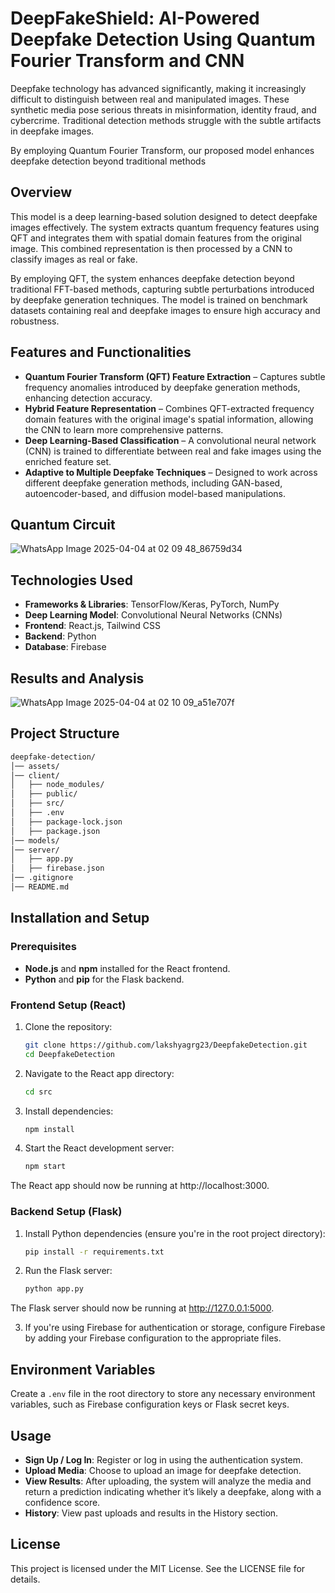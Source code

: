 # DeepFakeShield: AI-Powered Deepfake Detection Using Quantum Fourier Transform and CNN

Deepfake technology has advanced significantly, making it increasingly difficult to distinguish between real and manipulated images. These synthetic media pose serious threats in misinformation, identity fraud, and cybercrime. Traditional detection methods struggle with the subtle artifacts in deepfake images.

By employing Quantum Fourier Transform, our proposed model enhances deepfake detection beyond traditional methods

## Overview
This model is a deep learning-based solution designed to detect deepfake images effectively. The system extracts quantum frequency features using QFT and integrates them with spatial domain features from the original image. This combined representation is then processed by a CNN to classify images as real or fake.

By employing QFT, the system enhances deepfake detection beyond traditional FFT-based methods, capturing subtle perturbations introduced by deepfake generation techniques. The model is trained on benchmark datasets containing real and deepfake images to ensure high accuracy and robustness.

## Features and Functionalities
- **Quantum Fourier Transform (QFT) Feature Extraction** – Captures subtle frequency anomalies introduced by deepfake generation methods, enhancing detection accuracy.
- **Hybrid Feature Representation** – Combines QFT-extracted frequency domain features with the original image's spatial information, allowing the CNN to learn more comprehensive patterns.
- **Deep Learning-Based Classification** – A convolutional neural network (CNN) is trained to differentiate between real and fake images using the enriched feature set.
- **Adaptive to Multiple Deepfake Techniques** – Designed to work across different deepfake generation methods, including GAN-based, autoencoder-based, and diffusion model-based manipulations.

## Quantum Circuit
![WhatsApp Image 2025-04-04 at 02 09 48_86759d34](https://github.com/user-attachments/assets/84fe25a2-4c95-4f9e-8a73-f698621d0477)


## Technologies Used
- **Frameworks & Libraries**: TensorFlow/Keras, PyTorch, NumPy
- **Deep Learning Model**: Convolutional Neural Networks (CNNs)
- **Frontend**: React.js, Tailwind CSS
- **Backend**: Python
- **Database**: Firebase

## Results and Analysis
![WhatsApp Image 2025-04-04 at 02 10 09_a51e707f](https://github.com/user-attachments/assets/d617c59c-f5c2-43f5-9fe9-1efda194a9e2)


## Project Structure
```bash
deepfake-detection/
│── assets/
│── client/
│   ├── node_modules/
│   ├── public/
│   ├── src/
│   ├── .env
│   ├── package-lock.json
│   ├── package.json
│── models/
│── server/
│   ├── app.py
│   ├── firebase.json
│── .gitignore
│── README.md
```
## Installation and Setup

### Prerequisites
- **Node.js** and **npm** installed for the React frontend.
- **Python** and **pip** for the Flask backend.

### Frontend Setup (React)
1. Clone the repository:
   ```bash
   git clone https://github.com/lakshyagrg23/DeepfakeDetection.git
   cd DeepfakeDetection

2. Navigate to the React app directory:
   ```bash
   cd src

3. Install dependencies:
   ```bash
   npm install

4. Start the React development server:
   ```bash
   npm start

The React app should now be running at http://localhost:3000.

### Backend Setup (Flask)

1. Install Python dependencies (ensure you're in the root project directory):
   ```bash
   pip install -r requirements.txt

2. Run the Flask server:
   ```bash
   python app.py
The Flask server should now be running at http://127.0.0.1:5000.

3. If you're using Firebase for authentication or storage, configure Firebase by adding your Firebase configuration to the appropriate files.

## Environment Variables

Create a `.env` file in the root directory to store any necessary environment variables, such as Firebase configuration keys or Flask secret keys.

## Usage

- **Sign Up / Log In**: Register or log in using the authentication system.
- **Upload Media**: Choose to upload an image for deepfake detection.
- **View Results**: After uploading, the system will analyze the media and return a prediction indicating whether it’s likely a deepfake, along with a confidence score.
- **History**: View past uploads and results in the History section.

## License

This project is licensed under the MIT License. See the LICENSE file for details.

